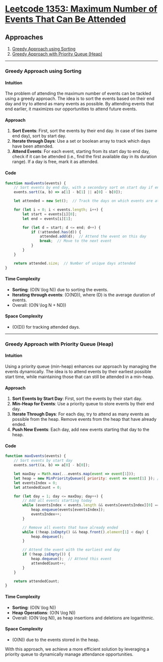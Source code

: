 # [Leetcode 1353: Maximum Number of Events That Can Be Attended](https://leetcode.com/problems/maximum-number-of-events-that-can-be-attended/)

## Approaches

1. [Greedy Approach using Sorting](#greedy-approach-using-sorting)
2. [Greedy Approach with Priority Queue (Heap)](#greedy-approach-with-priority-queue)

---

### Greedy Approach using Sorting

#### Intuition

The problem of attending the maximum number of events can be tackled using a greedy approach. The idea is to sort the events based on their end day and try to attend as many events as possible. By attending events that end earlier, it maximizes our opportunities to attend future events.

#### Approach

1. **Sort Events**: First, sort the events by their end day. In case of ties (same end day), sort by start day.
2. **Iterate through Days**: Use a set or boolean array to track which days have been attended.
3. **Attend Events**: For each event, starting from its start day to end day, check if it can be attended (i.e., find the first available day in its duration range). If a day is free, mark it as attended.

#### Code

```javascript
function maxEvents(events) {
    // Sort events by end day, with a secondary sort on start day if end days are the same
    events.sort((a, b) => a[1] - b[1] || a[0] - b[0]);

    let attended = new Set();  // Track the days on which events are attended

    for (let i = 0; i < events.length; i++) {
        let start = events[i][0];
        let end = events[i][1];

        for (let d = start; d <= end; d++) {
            if (!attended.has(d)) {
                attended.add(d);  // Attend the event on this day
                break;  // Move to the next event
            }
        }
    }

    return attended.size;  // Number of unique days attended
}
```

#### Time Complexity

- **Sorting**: \(O(N \log N)\) due to sorting the events.
- **Iterating through events**: \(O(ND)\), where \(D\) is the average duration of events.
- Overall: \(O(N \log N + ND)\)

#### Space Complexity

- \(O(D)\) for tracking attended days.

---

### Greedy Approach with Priority Queue (Heap)

#### Intuition

Using a priority queue (min-heap) enhances our approach by managing the events dynamically. The idea is to attend events by their earliest possible start time, while maintaining those that can still be attended in a min-heap.

#### Approach

1. **Sort Events by Start Day**: First, sort the events by their start day.
2. **Min-Heap for Events**: Use a priority queue to store events by their end day.
3. **Iterate Through Days**: For each day, try to attend as many events as possible from the heap. Remove events from the heap that have already ended.
4. **Push New Events**: Each day, add new events starting that day to the heap.

#### Code

```javascript
function maxEvents(events) {
    // Sort events by start day
    events.sort((a, b) => a[0] - b[0]);

    let maxDay = Math.max(...events.map(event => event[1]));
    let heap = new MinPriorityQueue({ priority: event => event[1] }); // Events sorted by end day
    let eventsIndex = 0;
    let attendedCount = 0;

    for (let day = 1; day <= maxDay; day++) {
        // Add all events starting today
        while (eventsIndex < events.length && events[eventsIndex][0] === day) {
            heap.enqueue(events[eventsIndex]);
            eventsIndex++;
        }

        // Remove all events that have already ended
        while (!heap.isEmpty() && heap.front().element[1] < day) {
            heap.dequeue();
        }

        // Attend the event with the earliest end day
        if (!heap.isEmpty()) {
            heap.dequeue();  // Attend this event
            attendedCount++;
        }
    }

    return attendedCount;
}
```

#### Time Complexity

- **Sorting**: \(O(N \log N)\)
- **Heap Operations**: \(O(N \log N)\)
- Overall: \(O(N \log N)\), as heap insertions and deletions are logarithmic.

#### Space Complexity

- \(O(N)\) due to the events stored in the heap.

With this approach, we achieve a more efficient solution by leveraging a priority queue to dynamically manage attendance opportunities.

